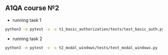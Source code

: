 ## A1QA course №2
* running task 1
```bash
python3 -m pytest -v -s t1_basic_authorization/tests/test_basic_auth.py
```
* running task 2
```bash 
python3 -m pytest -v -s t2_modal_windows/tests/test_modal_windows.py
```
